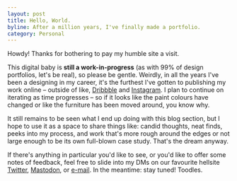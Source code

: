 ```yaml
---
layout: post
title: Hello, World.
byline: After a million years, I've finally made a portfolio.
category: Personal
---
```


Howdy! Thanks for bothering to pay my humble site a visit. 

This digital baby is <strong>still a work-in-progress</strong> (as with 99% of design portfolios, let's be real), so please be gentle. Weirdly, in all the years I've been a designing in my career, it's the furthest I've gotten to publishing my work online – outside of like, <a href="https://dribbble.com/ehyleong" class="inline-link" target="blank">Dribbble</a> and <a href="https://instagram.com/ehyleong" class="inline-link" target="blank">Instagram</a>. I plan to continue on iterating as time progresses – so if it looks like the paint colours have changed or like the furniture has been moved around, you know why.

It still remains to be seen what I end up doing with this blog section, but I hope to use it as a space to share things like: candid thoughts, neat finds, peeks into my process, and work that's more rough around the edges or not large enough to be its own full-blown case study. That's the dream anyway. 

If there's anything in particular you'd like to see, or you'd like to offer some notes of feedback, feel free to slide into my DMs on our favourite hellsite <a href="https://twitter.com/ehyleong" class="inline-link" target="blank">Twitter</a>, <a href="https://https://mastodon.cloud/@ehyleong/" class="inline-link" target="blank">Mastodon</a>, or <a href="mailto:{{ site.email }}" class="inline-link">e-mail</a>. In the meantime: stay tuned! Toodles.